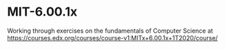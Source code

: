# MIT-6.00.1x
Working through exercises on the fundamentals of Computer Science at https://courses.edx.org/courses/course-v1:MITx+6.00.1x+1T2020/course/
